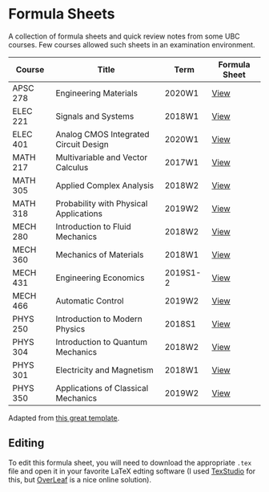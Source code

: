 # Formula Sheets
A collection of formula sheets and quick review notes from some UBC courses. Few courses allowed such sheets in an examination environment.

| Course | Title | Term | Formula Sheet | 
| --- | --- | --- | --- |
| APSC 278 | Engineering Materials | 2020W1 | [View](https://docs.google.com/viewer?url=https://github.com/DonneyF/formula-sheets/raw/master/APSC%20278%20-%20Engineering%20Materials/apsc278fs.pdf) |
| ELEC 221 | Signals and Systems | 2018W1| [View](https://docs.google.com/viewer?url=https://github.com/DonneyF/formula-sheets/raw/master/ELEC%20221%20-%20Signals%20and%20Systems/elec221fs.pdf) |
| ELEC 401 | Analog CMOS Integrated Circuit Design | 2020W1| [View](https://docs.google.com/viewer?url=https://github.com/DonneyF/formula-sheets/raw/master/ELEC%20401%20-%20Analog%20CMOS%20Integrated%20Circuit%20Design/elec401fs.pdf) |
| MATH 217 | Multivariable and Vector Calculus | 2017W1 | [View](https://docs.google.com/viewer?url=https://github.com/DonneyF/formula-sheets/raw/master/MATH%20217%20-%20Multivariable%20and%20Vector%20Calculus/math217fs.pdf) |
| MATH 305 | Applied Complex Analysis | 2018W2 | [View](https://docs.google.com/viewer?url=https://github.com/DonneyF/formula-sheets/raw/master/MATH%20305%20-%20Applied%20Complex%20Analysis/math305fs.pdf) |
| MATH 318 | Probability with Physical Applications | 2019W2 | [View](https://docs.google.com/viewer?url=https://github.com/DonneyF/formula-sheets/raw/master/MATH%20318%20-%20Probability%20with%20Physical%20Applications/math318fs.pdf) |
| MECH 280 | Introduction to Fluid Mechanics | 2018W2 | [View](https://docs.google.com/viewer?url=https://github.com/DonneyF/formula-sheets/raw/master/MECH%20280%20-%20Introduction%20to%20Fluid%20Mechanics/mech280fs.pdf) |
| MECH 360 | Mechanics of Materials | 2018W1 | [View](https://docs.google.com/viewer?url=https://github.com/DonneyF/formula-sheets/raw/master/MECH%20360%20-%20Mechanics%20of%20Materials/mech360fs.pdf) |
| MECH 431 | Engineering Economics | 2019S1-2 | [View](https://docs.google.com/viewer?url=https://github.com/DonneyF/formula-sheets/raw/master/MECH%20431%20-%20Engineering%20Economics/mech431fs.pdf) |
| MECH 466 | Automatic Control | 2019W2 | [View](https://docs.google.com/viewer?url=https://github.com/DonneyF/formula-sheets/raw/master/MECH%20466%20-%20Automatic%20Control/mech466fs.pdf) |
| PHYS 250 | Introduction to Modern Physics | 2018S1 | [View](https://docs.google.com/viewer?url=https://github.com/DonneyF/formula-sheets/raw/master/PHYS%20250%20-%20Introduction%20to%20Modern%20Physics/phys250finalfs.pdf) |
| PHYS 304 | Introduction to Quantum Mechanics | 2018W2 | [View](https://docs.google.com/viewer?url=https://github.com/DonneyF/formula-sheets/raw/master/PHYS%20304%20-%20Introduction%20to%20Quantum%20Mechanics/phys304fs.pdf) |
| PHYS 301 | Electricity and Magnetism | 2018W1 | [View](https://docs.google.com/viewer?url=https://github.com/DonneyF/formula-sheets/raw/master/PHYS%20301%20-%20Electricity%20and%20Magnetism/phys301fs.pdf) |
| PHYS 350 | Applications of Classical Mechanics | 2019W2 | [View](https://docs.google.com/viewer?url=https://github.com/DonneyF/formula-sheets/raw/master/PHYS%20350%20-%20Applications%20of%20Classical%20Mechanics/phys350fs.pdf) |


Adapted from [this great template](https://wch.github.io/latexsheet/).

## Editing

To edit this formula sheet, you will need to download the appropriate `.tex` file and open it in your favorite LaTeX edting software (I used [TexStudio](https://www.texstudio.org/) for this, but [OverLeaf](https://www.overleaf.com/) is a nice online solution).
